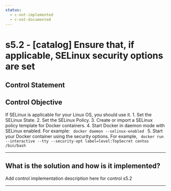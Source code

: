 ```yaml
---
status:
  - c-not-implemented
  - c-not-documented
---
```


# s5.2 - \[catalog\] Ensure that, if applicable, SELinux security options are set

## Control Statement

## Control Objective

If SELinux is applicable for your Linux OS, you should use it.    1. Set the SELinux State.  2. Set the SELinux Policy.  3. Create or import a SELinux policy template for Docker containers.  4. Start Docker in daemon mode with SELinux enabled. For example:    ```  docker daemon --selinux-enabled  ```    5. Start your Docker container using the security options. For example,     ```  docker run --interactive --tty --security-opt label=level:TopSecret centos /bin/bash  ```

______________________________________________________________________

## What is the solution and how is it implemented?

Add control implementation description here for control s5.2

______________________________________________________________________
